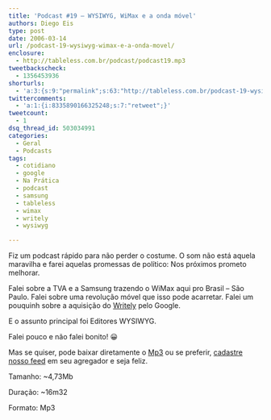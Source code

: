 ```yaml
---
title: 'Podcast #19 – WYSIWYG, WiMax e a onda móvel'
authors: Diego Eis
type: post
date: 2006-03-14
url: /podcast-19-wysiwyg-wimax-e-a-onda-movel/
enclosure:
  - http://tableless.com.br/podcast/podcast19.mp3
tweetbackscheck:
  - 1356453936
shorturls:
  - 'a:3:{s:9:"permalink";s:63:"http://tableless.com.br/podcast-19-wysiwyg-wimax-e-a-onda-movel";s:7:"tinyurl";s:26:"http://tinyurl.com/3ktfsc2";s:4:"isgd";s:19:"http://is.gd/8IDErP";}'
twittercomments:
  - 'a:1:{i:8335890166325248;s:7:"retweet";}'
tweetcount:
  - 1
dsq_thread_id: 503034991
categories:
  - Geral
  - Podcasts
tags:
  - cotidiano
  - google
  - Na Prática
  - podcast
  - samsung
  - tableless
  - wimax
  - writely
  - wysiwyg

---
```

Fiz um podcast rápido para não perder o costume. O som não está aquela maravilha e farei aquelas promessas de político: Nos próximos prometo melhorar.

Falei sobre a TVA e a Samsung trazendo o WiMax aqui pro Brasil &#8211; São Paulo. Falei sobre uma revolução móvel que isso pode acarretar. Falei um pouquinh sobre a aquisição do [Writely][1] pelo Google.
  
E o assunto principal foi Editores WYSIWYG.

Falei pouco e não falei bonito! 😀
  
Mas se quiser, pode baixar diretamente o [Mp3][2] ou se preferir, [cadastre nosso feed][3] em seu agregador e seja feliz.

Tamanho: ~4,73Mb
  
Duração: ~16m32
  
Formato: Mp3

 [1]: http://www.writely.com/
 [2]: http://tableless.com.br/podcast/podcast19.mp3
 [3]: http://tableless.com.br/feed/